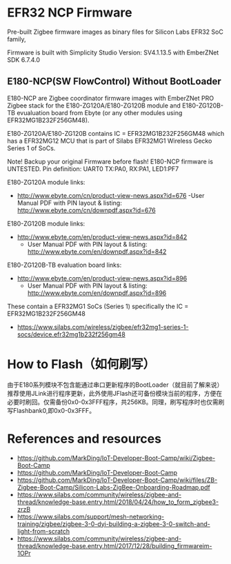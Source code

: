 # EFR32 NCP Firmware
Pre-built Zigbee firmware images as binary files for Silicon Labs EFR32 SoC family, 

Firmware is built with Simplicity Studio Version: SV4.1.13.5 with EmberZNet SDK 6.7.4.0

## E180-NCP(SW FlowControl) Without BootLoader

E180-NCP are Zigbee coordinator firmware images with EmberZNet PRO Zigbee stack for the E180-ZG120A/E180-ZG120B module and E180-ZG120B-TB evualuation board from Ebyte (or any other modules using EFR32MG1B232F256GM48). 

E180-ZG120A/E180-ZG120B contains IC = EFR32MG1B232F256GM48 which has a EFR32MG12 MCU that is part of Silabs EFR32MG1 Wireless Gecko Series 1 of SoCs.

Note! Backup your original Firmware before flash! E180-NCP firmware is UNTESTED.
Pin definition: UART0 TX:PA0, RX:PA1, LED1:PF7

E180-ZG120A module links:
- http://www.ebyte.com/cn/product-view-news.aspx?id=676
  -User Manual PDF with PIN layout & listing: http://www.ebyte.com/cn/downpdf.aspx?id=676
  
E180-ZG120B module links:
- http://www.ebyte.com/en/product-view-news.aspx?id=842
  - User Manual PDF with PIN layout & listing: http://www.ebyte.com/en/downpdf.aspx?id=842

E180-ZG120B-TB evaluation board links:
- http://www.ebyte.com/en/product-view-news.aspx?id=896
  - User Manual PDF with PIN layout & listing: http://www.ebyte.com/en/downpdf.aspx?id=896

These contain a EFR32MG1 SoCs (Series 1) specifically the IC = EFR32MG1B232F256GM48
- https://www.silabs.com/wireless/zigbee/efr32mg1-series-1-socs/device.efr32mg1b232f256gm48


# How to Flash（如何刷写）
由于E180系列模块不包含能通过串口更新程序的BootLoader（就目前了解来说）推荐使用JLink进行程序更新，此外使用JFlash还可备份模块当前的程序，方便在必要时刷回。仅需备份0x0-0x3FFF程序，共256KB。同理，刷写程序时也仅需刷写Flashbank0,即0x0-0x3FFF。


# References and resources

- https://github.com/MarkDing/IoT-Developer-Boot-Camp/wiki/Zigbee-Boot-Camp
- https://github.com/MarkDing/IoT-Developer-Boot-Camp
- https://github.com/MarkDing/IoT-Developer-Boot-Camp/wiki/files/ZB-Zigbee-Boot-Camp/Silicon-Labs-ZigBee-Onboarding-Roadmap.pdf
- https://www.silabs.com/community/wireless/zigbee-and-thread/knowledge-base.entry.html/2018/04/24/how_to_form_zigbee3-zrzB
- https://www.silabs.com/support/mesh-networking-training/zigbee/zigbee-3-0-dyi-building-a-zigbee-3-0-switch-and-light-from-scratch
- https://www.silabs.com/community/wireless/zigbee-and-thread/knowledge-base.entry.html/2017/12/28/building_firmwareim-1OPr
